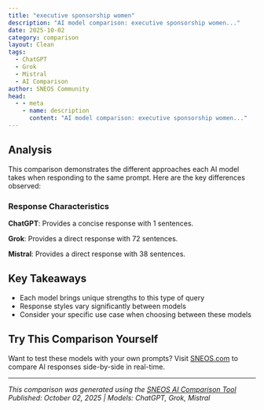 ```yaml
---
title: "executive sponsorship women"
description: "AI model comparison: executive sponsorship women..."
date: 2025-10-02
category: comparison
layout: Clean
tags:
  - ChatGPT
  - Grok
  - Mistral
  - AI Comparison
author: SNEOS Community
head:
  - - meta
    - name: description
      content: "AI model comparison: executive sponsorship women..."
---
```


<ChatComparison
  title="executive sponsorship women"
  prompt="executive sponsorship women"
  :responses='{
    "ChatGPT": "Error calling OpenAI API.",
    "Grok": "Executive sponsorship for women refers to a strategic relationship in which a senior leader (often a C-suite executive or high-ranking manager) actively supports and advocates for a woman\u2019s career advancement within an organization. This concept is often tied to diversity, equity, and inclusion (DEI) initiatives aimed at addressing gender disparities in leadership roles. Below, I\u2019ll break down the key aspects, benefits, challenges, and best practices related to executive sponsorship for women.\n\n### What is Executive Sponsorship for Women?\nExecutive sponsorship goes beyond mentorship. While mentorship involves guidance and advice, sponsorship entails a senior leader using their influence, network, and authority to create opportunities for their prot\u00E9g\u00E9. For women in the workplace, this can mean being recommended for high-visibility projects, promotions, or leadership roles that might otherwise be out of reach due to systemic barriers or unconscious bias.\n\nSponsors typically:\n- Advocate for the individual in decision-making spaces (e.g., during promotion discussions).\n- Provide visibility by connecting them to key stakeholders or assigning them to critical projects.\n- Offer strategic career advice and help navigate organizational politics.\n- Use their credibility to build trust in the prot\u00E9g\u00E9\u2019s abilities among peers and other leaders.\n\n### Why is It Important for Women?\nWomen often face unique challenges in the workplace, including the glass ceiling, limited access to influential networks, and unconscious bias. Executive sponsorship helps address these barriers by:\n1. **Closing the Gender Gap in Leadership**: Women remain underrepresented in senior roles. According to McKinsey\u2019s 2023 Women in the Workplace report, women hold only 29% of C-suite positions in the U.S. Sponsorship can accelerate their ascent to leadership.\n2. **Breaking Down Systemic Barriers**: Sponsors can challenge biases and stereotypes by actively promoting women for roles they might be overlooked for.\n3. **Building Confidence and Networks**: Women may have fewer opportunities to connect with senior leaders. A sponsor provides access to networks and builds confidence through validation and support.\n4. **Driving Organizational Success**: Diverse leadership teams are linked to better business outcomes. Sponsoring women contributes to innovation, broader perspectives, and improved financial performance.\n\n### Benefits of Executive Sponsorship for Women\n- **For the Individual**: Increased visibility, career progression, access to opportunities, and personal growth through feedback and guidance.\n- **For the Organization**: Enhanced diversity in leadership, improved employee engagement, and a stronger talent pipeline.\n- **For the Sponsor**: Personal fulfillment from fostering talent, a stronger reputation as a leader committed to equity, and access to fresh perspectives from diverse talent.\n\n### Challenges in Implementing Sponsorship for Women\n1. **Limited Availability of Sponsors**: Senior leaders may have time constraints or may not prioritize sponsorship, especially if DEI isn\u2019t a core organizational value.\n2. **Unconscious Bias**: Some executives may gravitate toward sponsoring individuals who are similar to them (often men), perpetuating \u201Caffinity bias.\u201D\n3. **Perception Issues**: Sponsorship relationships may be misunderstood or viewed skeptically, with assumptions of favoritism or inappropriate dynamics.\n4. **Lack of Formal Programs**: Without structured sponsorship initiatives, women may struggle to find sponsors, especially in male-dominated industries.\n\n### Best Practices for Effective Sponsorship Programs for Women\n1. **Formalize Sponsorship Programs**:\n   - Organizations should create structured programs that pair high-potential women with senior leaders.\n   - Set clear goals, expectations, and accountability measures for sponsors.\n2. **Train Sponsors**:\n   - Educate sponsors on unconscious bias, gender equity, and the unique challenges women face in the workplace.\n   - Equip them with tools to advocate effectively and provide constructive feedback.\n3. **Encourage Cross-Gender Sponsorship**:\n   - While same-gender sponsorship can be valuable, cross-gender relationships (e.g., male sponsors for women) are often necessary due to the overrepresentation of men in senior roles.\n   - Foster a culture where such relationships are normalized and professional boundaries are respected.\n4. **Focus on High-Potential Talent**:\n   - Identify women with strong performance and potential early in their careers to maximize the impact of sponsorship.\n5. **Measure and Track Progress**:\n   - Monitor outcomes such as promotion rates, retention, and diversity in leadership roles to assess the effectiveness of sponsorship initiatives.\n6. **Create a Culture of Inclusion**:\n   - Sponsorship should be part of a broader DEI strategy that includes mentorship, flexible work policies, and anti-bias training.\n\n### Examples of Successful Initiatives\n- **Catalyst\u2019s Women on Board Program**: Catalyst, a global nonprofit focused on gender equity, pairs women with sponsors to prepare them for board positions.\n- **Corporate Programs**: Companies like IBM, Deloitte, and Accenture have implemented formal sponsorship programs targeting women and underrepresented groups, resulting in measurable increases in diversity at senior levels.\n- **Industry-Specific Efforts**: In tech, organizations like Women Who Code and Girls Who Code connect women with influential sponsors to combat the gender gap in STEM fields.\n\n### How Women Can Seek Sponsorship\n1. **Build Visibility**: Deliver exceptional results, take on leadership roles in projects, and actively network within the organization.\n2. **Identify Potential Sponsors**: Look for senior leaders who align with your career goals and demonstrate a commitment to DEI.\n3. **Communicate Your Value**: Clearly articulate your aspirations, strengths, and what you bring to the table when approaching a potential sponsor.\n4. **Leverage Existing Networks**: Use mentorship programs, employee resource groups (ERGs), or professional associations to connect with potential sponsors.\n\n### Conclusion\nExecutive sponsorship is a powerful tool for advancing women in the workplace, breaking down barriers, and fostering equitable leadership. For it to be effective, organizations must commit to creating structured programs, training sponsors, and cultivating an inclusive culture. Women, in turn, can proactively seek sponsorship by building visibility and demonstrating their potential. When done right, executive sponsorship not only benefits individual women but also drives organizational success and societal progress toward gender equity.\n\nIf you\u2019re looking for specific resources, case studies, or further details on implementing sponsorship programs, let me know!",
    "Mistral": "Executive sponsorship for women in the workplace is a critical component of fostering diversity, equity, and inclusion. An executive sponsor can provide valuable support, mentorship, and advocacy to help women advance in their careers. Here are some key aspects of executive sponsorship for women:\n\n### 1. **Mentorship and Guidance**\n   - **Career Development:** Provide advice on career paths, skill development, and professional growth.\n   - **Networking:** Introduce women to key industry contacts and networking opportunities.\n   - **Feedback:** Offer constructive feedback and support in navigating workplace challenges.\n\n### 2. **Advocacy and Visibility**\n   - **Promotion:** Advocate for women in promotion discussions and performance reviews.\n   - **Opportunities:** Ensure women are considered for high-visibility projects, leadership roles, and other career-advancing opportunities.\n   - **Recognition:** Highlight the achievements and contributions of women within the organization.\n\n### 3. **Support and Resources**\n   - **Training:** Facilitate access to training programs, workshops, and other developmental resources.\n   - **Work-Life Balance:** Support initiatives that promote work-life balance, such as flexible work arrangements and family-friendly policies.\n   - **Mental Health:** Encourage a culture that supports mental health and well-being.\n\n### 4. **Inclusive Leadership**\n   - **Diverse Teams:** Foster diverse and inclusive teams where women feel valued and heard.\n   - **Unconscious Bias:** Address and mitigate unconscious biases that may hinder women\u0027s progress.\n   - **Inclusive Policies:** Advocate for policies that support gender equity, such as equal pay and anti-discrimination measures.\n\n### 5. **Role Modeling**\n   - **Leadership:** Serve as a role model for women by demonstrating effective leadership and professionalism.\n   - **Values:** Embody the values of diversity, equity, and inclusion in all interactions and decisions.\n\n### 6. **Feedback and Accountability**\n   - **Performance Metrics:** Use performance metrics to track the progress and success of women in the organization.\n   - **Feedback Loops:** Establish feedback loops to ensure that women\u0027s voices are heard and their concerns are addressed.\n   - **Accountability:** Hold leaders accountable for promoting gender equity and supporting women\u0027s advancement.\n\n### 7. **Community and Support Groups**\n   - **Employee Resource Groups (ERGs):** Support the creation and activities of ERGs focused on women\u0027s issues.\n   - **Peer Support:** Encourage peer support networks where women can share experiences, challenges, and successes.\n\n### 8. **Policy and Cultural Change**\n   - **Policy Review:** Regularly review and update policies to ensure they support gender equity.\n   - **Cultural Shifts:** Foster a culture that values and respects the contributions of women and promotes their advancement.\n\n### 9. **External Advocacy**\n   - **Industry Initiatives:** Participate in industry-wide initiatives aimed at promoting gender equity.\n   - **Public Advocacy:** Use public platforms to advocate for women\u0027s rights and gender equity.\n\n### 10. **Continuous Learning**\n   - **Stay Informed:** Stay informed about the latest research, best practices, and trends in gender equity and inclusion.\n   - **Adapt and Evolve:** Be open to adapting and evolving strategies based on feedback and changing circumstances.\n\nBy actively engaging in these aspects, executive sponsors can play a pivotal role in creating a more inclusive and equitable workplace for women."
  }'
  published-date="14:20"
/>

## Analysis

This comparison demonstrates the different approaches each AI model takes when responding to the same prompt. Here are the key differences observed:

### Response Characteristics

**ChatGPT**: Provides a concise response with 1 sentences. 

**Grok**: Provides a direct response with 72 sentences. 

**Mistral**: Provides a direct response with 38 sentences. 

## Key Takeaways

- Each model brings unique strengths to this type of query
- Response styles vary significantly between models
- Consider your specific use case when choosing between these models

## Try This Comparison Yourself

Want to test these models with your own prompts? Visit [SNEOS.com](https://sneos.com) to compare AI responses side-by-side in real-time.

---

*This comparison was generated using the [SNEOS AI Comparison Tool](https://sneos.com)*
*Published: October 02, 2025 | Models: ChatGPT, Grok, Mistral*
